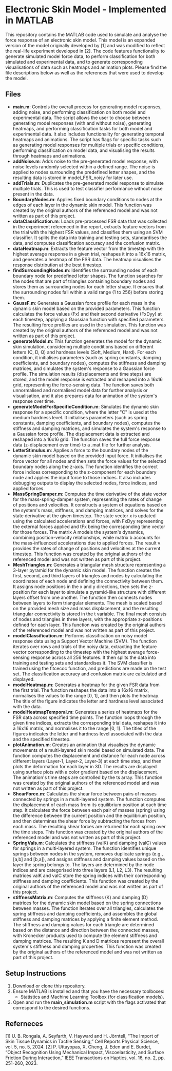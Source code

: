 # Electronic Skin Model - Implemented in MATLAB

This repository contains the MATLAB code used to simulate and analyse the force response of an electronic skin model. This model is an expanded version of the model originally developed by [1] and was modified to reflect the real-life experiment developed in [2]. The code features functionality to generate simulated model force data, to perform classification for both simulated and experimental data, and to generate corresponding visualisations of data such as heatmaps and animation plots. Please find the file descriptions below as well as the references that were used to develop the model.

## Files

- **main.m**: Controls the overall process for generating model responses, adding noise, and performing classification on both model and experimental data. The script allows the user to choose between generating model responses (with and without noise), generating heatmaps, and performing classification tasks for both model and experimental data. It also includes functionality for generating temporal heatmaps and animations. The script has flags for specific tasks such as generating model responses for multiple trials or specific conditions, performing classification on model data, and visualising the results through heatmaps and animations.
- **addNoise.m**: Adds noise to the pre-generated model response, with noise levels randomly selected within a defined range. The noise is applied to nodes surrounding the predefined letter shapes, and the resulting data is stored in model_FSR_noisy for later use.
- **addTrials.m**: Duplicates the pre-generated model response to simulate multiple trials. This is used to test classifier performance without noise present in the data.
- **BoundaryNodes.m**: Applies fixed boundary conditions to nodes at the edges of each layer in the dynamic skin model. This function was created by the original authors of the referenced model and was not written as part of this project.
- **dataClassification.m**: Loads pre-processed FSR data that was collected in the experiment referenced in the report, extracts feature vectors from the trial with the highest FSR values, and classifies them using an SVM classifier. It splits the data into training and testing sets, standardises the data, and computes classification accuracy and the confusion matrix.
- **dataHeatmap.m**: Extracts the feature vector from the timestep with the highest average response in a given trial, reshapes it into a 16x16 matrix, and generates a heatmap of the FSR data. The heatmap visualises the response distribution at the best timestep.
- **findSurroundingNodes.m**: Identifies the surrounding nodes of each boundary node for predefined letter shapes. The function searches for the nodes that are part of triangles containing boundary nodes and stores them as surrounding nodes for each letter shape. It ensures that the surrounding nodes fall within a valid range (1 to 256) before storing them.
- **GaussF.m**: Generates a Gaussian force profile for each mass in the dynamic skin model based on the provided parameters. This function calculates the force values (Fx) and their second derivative (FxDyy) at each timestep, applying a Gaussian function with specified parameters. The resulting force profiles are used in the simulation. This function was created by the original authors of the referenced model and was not written as part of this project.
- **generateModel.m**: This function generates the model for the dynamic skin simulation, considering multiple conditions based on different letters (C, D, Q) and hardness levels (Soft, Medium, Hard). For each condition, it initialises parameters (such as spring constants, damping coefficients, and boundary nodes), computes the stiffness and damping matrices, and simulates the system's response to a Gaussian force profile. The simulation results (displacements and time steps) are stored, and the model response is extracted and reshaped into a 16x16 grid, representing the force-sensing data. The function saves both unnormalised and normalised model data for further analysis or visualisation, and it also prepares data for animation of the system's response over time.
- **generateModelForSpecificCondition.m**: Simulates the dynamic skin response for a specific condition, where the letter "C" is used at the medium hardness level. It initialises parameters (such as spring constants, damping coefficients, and boundary nodes), computes the stiffness and damping matrices, and simulates the system's response to a Gaussian force profile. The displacement data is extracted and reshaped into a 16x16 grid. The function saves the full force response data (z-displacement over time) to a .mat file for further analysis.
- **LetterStimulus.m**: Applies a force to the boundary nodes of the dynamic skin model based on the provided input force. It initialises the force vector for all nodes and then sets the force values for the selected boundary nodes along the z-axis. The function identifies the correct force indices corresponding to the z-component for each boundary node and applies the input force to those indices. It also includes debugging outputs to display the selected nodes, force indices, and applied forces.
- **MassSpringDamper.m**: Computes the time derivative of the state vector for the mass-spring-damper system, representing the rates of change of positions and velocities. It constructs a system of equations based on the system's mass, stiffness, and damping matrices, and solves for the state derivative at the given timestep. The state vector x is updated using the calculated accelerations and forces, with FxDyy representing the external forces applied and tFx being the corresponding time vector for those forces. The matrix A models the system's dynamics, combining position-velocity relationships, while matrix b accounts for the mass-influenced accelerations due to applied forces. The result v provides the rates of change of positions and velocities at the current timestep. This function was created by the original authors of the referenced model and was not written as part of this project.
- **MeshTriangles.m**: Generates a triangular mesh structure representing a 3-layer pyramid for the dynamic skin model. The function creates the first, second, and third layers of triangles and nodes by calculating the coordinates of each node and defining the connectivity between them. It assigns node positions in the x and y directions, then sets the z-position for each layer to simulate a pyramid-like structure with different layers offset from one another. The function then connects nodes between layers to form triangular elements. The mesh is scaled based on the provided mesh size and mass displacement, and the resulting triangular connectivity is stored in the t variable. The final mesh consists of nodes and triangles in three layers, with the appropriate z-positions defined for each layer. This function was created by the original authors of the referenced model and was not written as part of this project.
- **modelClassification.m**: Performs classification on noisy model response data using a Support Vector Machine (SVM). The function iterates over rows and trials of the noisy data, extracting the feature vector corresponding to the timestep with the highest average force-sensing response across all 256 features. It then splits the data into training and testing sets and standardises it. The SVM classifier is trained using the fitcecoc function, and predictions are made on the test set. The classification accuracy and confusion matrix are calculated and displayed.
- **modelHeatmap.m**: Generates a heatmap for the given FSR data from the first trial. The function reshapes the data into a 16x16 matrix, normalises the values to the range [0, 1], and then plots the heatmap. The title of the figure indicates the letter and hardness level associated with the data.
- **modelHeatmapTemporal.m**: Generates a series of heatmaps for the FSR data across specified time points. The function loops through the given time indices, extracts the corresponding trial data, reshapes it into a 16x16 matrix, and normalises it to the range [0, 1]. The titles of the figures indicates the letter and hardness level associated with the data and the specified timestep.
- **plotAnimation.m**: Creates an animation that visualises the dynamic movements of a multi-layered skin model based on simulated data. The function computes the displacement and distance for each node across different layers (Layer-1, Layer-2, Layer-3) at each time step, and then plots the deformation for each layer in 3D. The results are displayed using surface plots with a color gradient based on the displacement. The animation's time steps are controlled by the ts array. This function was created by the original authors of the referenced model and was not written as part of this project.
- **ShearForce.m**: Calculates the shear force between pairs of masses connected by springs in a multi-layered system. The function computes the displacement of each mass from its equilibrium position at each time step. It calculates the force between each pair of masses (spring) using the difference between the current position and the equilibrium position, and then determines the shear force by subtracting the forces from each mass. The resulting shear forces are returned for each spring over the time steps. This function was created by the original authors of the referenced model and was not written as part of this project.
- **SpringVals.m**: Calculates the stiffness (valK) and damping (valC) values for springs in a multi-layered system. The function identifies unique springs between nodes in the system, removes duplicate springs (e.g., [a,b] and [b,a]), and assigns stiffness and damping values based on the layer the spring belongs to. The layers are determined by the node indices and are categorised into three layers (L1, L2, L3). The resulting matrices valK and valC store the spring indices with their corresponding stiffness and damping coefficients. This function was created by the original authors of the referenced model and was not written as part of this project.
- **stiffnessMatrix.m**: Computes the stiffness (K) and damping (D) matrices for the dynamic skin model based on the spring connections between masses. The function iterates over all triangles, calculates the spring stiffness and damping coefficients, and assembles the global stiffness and damping matrices by applying a finite element method. The stiffness and damping values for each triangle are determined based on the distance and direction between the connected masses, with Kronecker products used to compute the element stiffness and damping matrices. The resulting K and D matrices represent the overall system's stiffness and damping properties. This function was created by the original authors of the referenced model and was not written as part of this project.

## Setup Instructions

1. Download or clone this repository.
2. Ensure MATLAB is installed and that you have the necessary toolboxes:
   - Statistics and Machine Learning Toolbox (for classification models).
3. Open and run the **main_simulation.m** script with the flags activated that correspond to the desired functions.

## Referneces
[1] U. B. Rongala, A. Seyfarth, V. Hayward and H. Jörntell, “The Import of Skin Tissue Dynamics in Tactile Sensing,” Cell Reports Physical Science, vol. 5, no. 5, 2024. 
[2] P. Uttayopas, X. Cheng, J. Eden and E. Burdet, “Object Recognition Using Mechanical Impact, Viscoelasticity, and Surface Friction During Interaction,” IEEE Transactions on Haptics, vol. 16, no. 2, pp. 251-260, 2023. 
